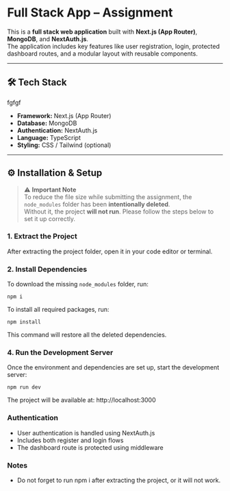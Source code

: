 # Full Stack App – Assignment

This is a **full stack web application** built with **Next.js (App Router)**, **MongoDB**, and **NextAuth.js**.  
The application includes key features like user registration, login, protected dashboard routes, and a modular layout with reusable components.

---

## 🛠️ Tech Stack
fgfgf
- **Framework:** Next.js (App Router)
- **Database:** MongoDB
- **Authentication:** NextAuth.js
- **Language:** TypeScript
- **Styling:** CSS / Tailwind (optional)

---

## ⚙️ Installation & Setup

> ⚠️ **Important Note**  
To reduce the file size while submitting the assignment, the `node_modules` folder has been **intentionally deleted**.  
Without it, the project **will not run**. Please follow the steps below to set it up correctly.

### 1. Extract the Project

After extracting the project folder, open it in your code editor or terminal.

### 2. Install Dependencies

To download the missing `node_modules` folder, run:

```
npm i 
```

To install all required packages, run:
```
npm install
```
This command will restore all the deleted dependencies.


### 4. Run the Development Server
Once the environment and dependencies are set up, start the development server:
```
npm run dev
```

The project will be available at:
http://localhost:3000

### Authentication
- User authentication is handled using NextAuth.js
- Includes both register and login flows
- The dashboard route is protected using middleware

### Notes
- Do not forget to run npm i after extracting the project, or it will not work.

